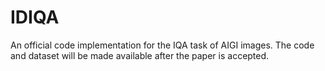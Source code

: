 # IDIQA
An official code implementation for the IQA task of AIGI images.
The code and dataset will be made available after the paper is accepted.
